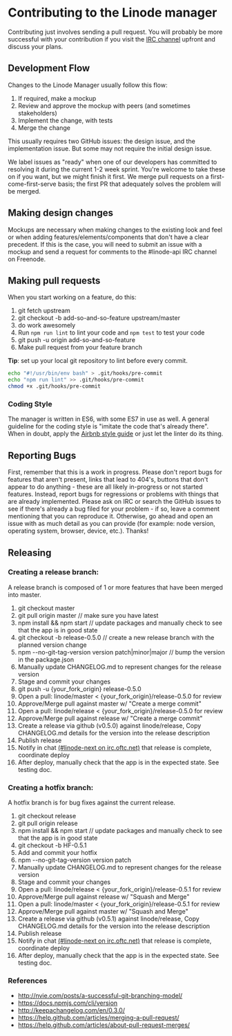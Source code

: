 # Contributing to the Linode manager

Contributing just involves sending a pull request. You will probably be more
successful with your contribution if you visit the [IRC
channel](https://webchat.oftc.net/?channels=linode-next&uio=d4) upfront and discuss
your plans.

## Development Flow

Changes to the Linode Manager usually follow this flow:

1. If required, make a mockup
1. Review and approve the mockup with peers (and sometimes stakeholders)
1. Implement the change, with tests
1. Merge the change

This usually requires two GitHub issues: the design issue, and the
implementation issue. But some may not require the initial design issue.

We label issues as "ready" when one of our developers has committed to
resolving it during the current 1-2 week sprint. You're welcome to take these on
if you want, but we might finish it first. We merge pull requests on a
first-come-first-serve basis; the first PR that adequately solves the problem
will be merged.

## Making design changes

Mockups are necessary when making changes to the existing look and feel or when
adding features/elements/components that don't have a clear precedent. If this
is the case, you will need to submit an issue with a mockup and send a request
for comments to the #linode-api IRC channel on Freenode.

## Making pull requests

When you start working on a feature, do this:

1. git fetch upstream
1. git checkout -b add-so-and-so-feature upstream/master
1. do work awesomely
1. Run `npm run lint` to lint your code and `npm test` to test your code
1. git push -u origin add-so-and-so-feature
1. Make pull request from your feature branch

**Tip**: set up your local git repository to lint before every commit.

```sh
echo "#!/usr/bin/env bash" > .git/hooks/pre-commit
echo "npm run lint" >> .git/hooks/pre-commit
chmod +x .git/hooks/pre-commit
```

### Coding Style

The manager is written in ES6, with some ES7 in use as well. A general guideline
for the coding style is "imitate the code that's already there". When in doubt,
apply the [Airbnb style guide](https://github.com/airbnb/javascript) or just let
the linter do its thing.

## Reporting Bugs

First, remember that this is a work in progress. Please don't report bugs for
features that aren't present, links that lead to 404's, buttons that don't
appear to do anything - these are all likely in-progress or not started
features. Instead, report bugs for regressions or problems with things that are
already implemented. Please ask on IRC or search the GitHub issues to see if
there's already a bug filed for your problem - if so, leave a comment
mentioning that you can reproduce it. Otherwise, go ahead and open an issue
with as much detail as you can provide (for example: node version, operating
system, browser, device, etc.). Thanks!

## Releasing
### Creating a release branch:
A release branch is composed of 1 or more features that have been merged into master.

1. git checkout master
2. git pull origin master // make sure you have latest
3. npm install && npm start // update packages and manually check to see that the app is in good state
4. git checkout -b release-0.5.0 // create a new release branch with the planned version change
5. npm --no-git-tag-version version patch|minor|major // bump the version in the package.json
6. Manually update CHANGELOG.md to represent changes for the release version
7. Stage and commit your changes
8. git push -u {your_fork_origin} release-0.5.0
9. Open a pull: linode/master < {your_fork_origin}/release-0.5.0 for review
10. Approve/Merge pull against master w/ "Create a merge commit"
11. Open a pull: linode/release < {your_fork_origin}/release-0.5.0 for review
12. Approve/Merge pull against release w/ "Create a merge commit"
13. Create a release via github (v0.5.0) against linode/release, Copy CHANGELOG.md details for the version into the release description
14. Publish release
15. Notify in chat [(#linode-next on irc.oftc.net)](https://webchat.oftc.net/?channels=linode-next&uio=d4) that release is complete, coordinate deploy
16. After deploy, manually check that the app is in the expected state. See testing doc.

### Creating a hotfix branch:
A hotfix branch is for bug fixes against the current release.

1. git checkout release
2. git pull origin release
3. npm install && npm start // update packages and manually check to see that the app is in good state
4. git checkout -b HF-0.5.1
5. Add and commit your hotfix
6. npm --no-git-tag-version version patch
7. Manually update CHANGELOG.md to represent changes for the release version
8. Stage and commit your changes
9. Open a pull: linode/release < {your_fork_origin}/release-0.5.1 for review
10. Approve/Merge pull against release w/ "Squash and Merge"
11. Open a pull: linode/master < {your_fork_origin}/release-0.5.1 for review
12. Approve/Merge pull against master w/ "Squash and Merge"
13. Create a release via github (v0.5.1) against linode/release, Copy CHANGELOG.md details for the version into the release description
14. Publish release
15. Notify in chat [(#linode-next on irc.oftc.net)](https://webchat.oftc.net/?channels=linode-next&uio=d4) that release is complete, coordinate deploy
16. After deploy, manually check that the app is in the expected state. See testing doc.

### References
- http://nvie.com/posts/a-successful-git-branching-model/
- https://docs.npmjs.com/cli/version
- http://keepachangelog.com/en/0.3.0/
- https://help.github.com/articles/merging-a-pull-request/
- https://help.github.com/articles/about-pull-request-merges/

